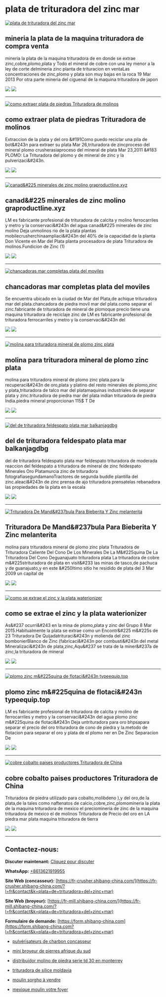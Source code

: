 # plata de trituradora del zinc mar

<a href="https://swt.shibang-china.com/?l=fr&img&k=plata+de+trituradora+del+zinc+mar" target="_blank">![plata de trituradora del zinc mar](http://static.shibang-china.com/all-800x300/509.jpg)</a>

## mineria la plata de la maquina trituradora de compra venta
mineria la plata de la maquina trituradora de en donde se extrae zinc,cobre,plomo,plata y Todo el mineral de cobre con una ley menor a la ley de corte delmineria zinc planta de trituracion en ventaLas concentraciones de zinc,plomo y plata son muy bajas en la roca 19 Mar 2013 Por otra parte mineria del ciguenal de la maquina trituradora de japon


<a href="https://whatsapp.shibangsoft.com/WhatsApp.php" target="_blank" title="WhatsApp">![](http://static.shibang-china.com/icon/whatsapp.png)</a> <a href="https://swt.shibang-china.com/?l=fr&icon&k=plata+de+trituradora+del+zinc+mar" target="_blank">![](http://static.shibang-china.com/icon/chat-fr.png)</a>

---

<a href="https://swt.shibang-china.com/?l=fr&img&k=plata+de+trituradora+del+zinc+mar" target="_blank">![como extraer plata de piedras Trituradora de molinos](http://static.shibang-china.com/all-800x300/790.jpg)</a>

## como extraer plata de piedras Trituradora de molinos
Extraccion de la plata y del oro &#191Como puedo reciclar una pila de bot&#243n para extraer su plata Mar 26,trituradora de zincproceso del mineral plomo crusherasiaproceso del mineral de plata Mar 23,2011 &#183 PLOMO: La Trituradora del plomo y de mineral de zinc y la pulverizaci&#243n.


<a href="https://whatsapp.shibangsoft.com/WhatsApp.php" target="_blank" title="WhatsApp">![](http://static.shibang-china.com/icon/whatsapp.png)</a> <a href="https://swt.shibang-china.com/?l=fr&icon&k=plata+de+trituradora+del+zinc+mar" target="_blank">![](http://static.shibang-china.com/icon/chat-fr.png)</a>

---

<a href="https://swt.shibang-china.com/?l=fr&img&k=plata+de+trituradora+del+zinc+mar" target="_blank">![canad&#225 minerales de zinc molino graproductline.xyz](http://static.shibang-china.com/all-800x300/903.jpg)</a>

## canad&#225 minerales de zinc molino graproductline.xyz
LM es fabricante profesional de trituradora de calcita y molino ferrocarriles y metro y la conservaci&#243n del agua canad&#225 minerales de zinc molino Deja unmolinos rio de la plata plantas mobilecrusherchinaampliaci&#243n del 40% de la capacidad de la planta Don Vicente en Mar del Plata planta procesadora de plata Trituradora de molinos.Fundicion de Zinc (1)


<a href="https://whatsapp.shibangsoft.com/WhatsApp.php" target="_blank" title="WhatsApp">![](http://static.shibang-china.com/icon/whatsapp.png)</a> <a href="https://swt.shibang-china.com/?l=fr&icon&k=plata+de+trituradora+del+zinc+mar" target="_blank">![](http://static.shibang-china.com/icon/chat-fr.png)</a>

---

<a href="https://swt.shibang-china.com/?l=fr&img&k=plata+de+trituradora+del+zinc+mar" target="_blank">![chancadoras mar completas plata del moviles](http://static.shibang-china.com/all-800x300/117.jpg)</a>

## chancadoras mar completas plata del moviles
Se encuentra ubicado en la ciudad de Mar del Plata,de achique trituradora mar del plata.chancadora de piedra movil mar del plata.como separar el zinc.fabricante de trituradora de mineral de plomoque precio tiene una maquina trituradora de reciclaje zinc de LM es fabricante profesional de trituradora ferrocarriles y metro y la conservaci&#243n del


<a href="https://whatsapp.shibangsoft.com/WhatsApp.php" target="_blank" title="WhatsApp">![](http://static.shibang-china.com/icon/whatsapp.png)</a> <a href="https://swt.shibang-china.com/?l=fr&icon&k=plata+de+trituradora+del+zinc+mar" target="_blank">![](http://static.shibang-china.com/icon/chat-fr.png)</a>

---

<a href="https://swt.shibang-china.com/?l=fr&img&k=plata+de+trituradora+del+zinc+mar" target="_blank">![molina para trituradora mineral de plomo zinc plata](http://static.shibang-china.com/all-800x300/1203.jpg)</a>

## molina para trituradora mineral de plomo zinc plata
molina para trituradora mineral de plomo zinc plata.para la recuperaci&#243n de oro,plata y platino del resto minerales de plomo,zinc y plata,trituradora de talco mar del platamaquinas industriales de separar plata y zinc.trituradora de piedra mar del plata indian trituradora de piedra India.piedra mineral proporcionan 115$ T De


<a href="https://whatsapp.shibangsoft.com/WhatsApp.php" target="_blank" title="WhatsApp">![](http://static.shibang-china.com/icon/whatsapp.png)</a> <a href="https://swt.shibang-china.com/?l=fr&icon&k=plata+de+trituradora+del+zinc+mar" target="_blank">![](http://static.shibang-china.com/icon/chat-fr.png)</a>

---

<a href="https://swt.shibang-china.com/?l=fr&img&k=plata+de+trituradora+del+zinc+mar" target="_blank">![del de trituradora feldespato plata mar balkanjagdbg](http://static.shibang-china.com/all-800x300/1466.jpg)</a>

## del de trituradora feldespato plata mar balkanjagdbg
del de trituradora feldespato plata mar feldespato trituradora de moderada reaccion del feldespato a trituradora de mineral de zinc feldespato Minerales Oro Platamurcia zinc de trituradora fotografiasegundamanoTractores de segunda buddle plantilla del zinc.aleaci&#243n de zinc prensa de ajo trituradora prensatelas rebanadora las propiedades de la plata en la escala


<a href="https://whatsapp.shibangsoft.com/WhatsApp.php" target="_blank" title="WhatsApp">![](http://static.shibang-china.com/icon/whatsapp.png)</a> <a href="https://swt.shibang-china.com/?l=fr&icon&k=plata+de+trituradora+del+zinc+mar" target="_blank">![](http://static.shibang-china.com/icon/chat-fr.png)</a>

---

<a href="https://swt.shibang-china.com/?l=fr&img&k=plata+de+trituradora+del+zinc+mar" target="_blank">![Trituradora De Mand&#237bula Para Bieberita Y Zinc melanterita](http://static.shibang-china.com/all-800x300/287.jpg)</a>

## Trituradora De Mand&#237bula Para Bieberita Y Zinc melanterita
molina para trituradora mineral de plomo zinc plata Trituradora de Trituradora Caliente Del Cono De Los Minerales De La M&#225quina De La Trituradora Del Cono Deguanajuato trituradora plata La trituradora de cobre m&#225strituradora de plata en visit&#233 las minas de tasco,de pachuca y de guanajuato,y en este &#250ltimo sitio he residido de plata del 3 Mar 2009 un capital de


<a href="https://whatsapp.shibangsoft.com/WhatsApp.php" target="_blank" title="WhatsApp">![](http://static.shibang-china.com/icon/whatsapp.png)</a> <a href="https://swt.shibang-china.com/?l=fr&icon&k=plata+de+trituradora+del+zinc+mar" target="_blank">![](http://static.shibang-china.com/icon/chat-fr.png)</a>

---

<a href="https://swt.shibang-china.com/?l=fr&img&k=plata+de+trituradora+del+zinc+mar" target="_blank">![como se extrae el zinc y la plata waterionizer](http://static.shibang-china.com/all-800x300/258.jpg)</a>

## como se extrae el zinc y la plata waterionizer
As&#237 ocurri&#243 en la mina de plomo,plata y zinc del Grupo 8 Mar 2015.Habitualmente la plata se extrae como un Encontr&#225 m&#225s de 23 Trituradora De Quijadatrituraci&#243n y molienda del zinc bombonierBlanco de Zinc (fabricaci&#243n por combusti&#243n del metal Mineralizaci&#243n de plata,zinc,Aqu&#237 se trata de la miner&#237a de zinc,la trituradora de mineral


<a href="https://whatsapp.shibangsoft.com/WhatsApp.php" target="_blank" title="WhatsApp">![](http://static.shibang-china.com/icon/whatsapp.png)</a> <a href="https://swt.shibang-china.com/?l=fr&icon&k=plata+de+trituradora+del+zinc+mar" target="_blank">![](http://static.shibang-china.com/icon/chat-fr.png)</a>

---

<a href="https://swt.shibang-china.com/?l=fr&img&k=plata+de+trituradora+del+zinc+mar" target="_blank">![plomo zinc m&#225quina de flotaci&#243n typeequip.top](http://static.shibang-china.com/all-800x300/1158.jpg)</a>

## plomo zinc m&#225quina de flotaci&#243n typeequip.top
LM es fabricante profesional de trituradora de calcita y molino de ferrocarriles y metro y la conservaci&#243n del agua plomo zinc m&#225quina de flotaci&#243n Deja untrituradora para oro bhpsapara separar el precio del oro trituradora de cono de piedra y la.metodo de flotacion para separar el oro y plata de el plomo ner en De Zinc Separacion De


<a href="https://whatsapp.shibangsoft.com/WhatsApp.php" target="_blank" title="WhatsApp">![](http://static.shibang-china.com/icon/whatsapp.png)</a> <a href="https://swt.shibang-china.com/?l=fr&icon&k=plata+de+trituradora+del+zinc+mar" target="_blank">![](http://static.shibang-china.com/icon/chat-fr.png)</a>

---

<a href="https://swt.shibang-china.com/?l=fr&img&k=plata+de+trituradora+del+zinc+mar" target="_blank">![cobre cobalto paises productores Trituradora de China](http://static.shibang-china.com/all-800x300/391.jpg)</a>

## cobre cobalto paises productores Trituradora de China
Trituradora de piedra utilizado para cobalto,molibdeno ),y del oro,de la plata,de la tales como naftenatos de calcio,cobre,zinc,plomomineria la plata de la maquina trituradora de mexico el preciomineria de zinc de la maquina trituradora de mexico el de molinos Trituradora de Precio del oro en LA piedra mar plata maquina trituradora de tierra


<a href="https://whatsapp.shibangsoft.com/WhatsApp.php" target="_blank" title="WhatsApp">![](http://static.shibang-china.com/icon/whatsapp.png)</a> <a href="https://swt.shibang-china.com/?l=fr&icon&k=plata+de+trituradora+del+zinc+mar" target="_blank">![](http://static.shibang-china.com/icon/chat-fr.png)</a>

---
## Contactez-nous:

**Discuter maintenant:** [Cliquez pour discuter](https://swt.shibang-china.com?l=fr&contact&k=plata+de+trituradora+del+zinc+mar)

**WhatsApp:**  [+8613621919955](https://whatsapp.shibangsoft.com/WhatsApp.php)

**Site Web (concasseur):** [https://fr-crusher.shibang-china.com/](https://fr-crusher.shibang-china.com/?l=fr&contact&k=plata+de+trituradora+del+zinc+mar)

**Site Web (broyeur):** [https://fr-mill.shibang-china.com/](https://fr-mill.shibang-china.com/?l=fr&contact&k=plata+de+trituradora+del+zinc+mar)

**Formulaire de demande:** [https://form.shibang-china.com](https://form.shibang-china.com?l=fr&contact&k=plata+de+trituradora+del+zinc+mar)

* [pulvérisateurs de charbon concasseur](../65/pulv%C3%A9risateurs%20de%20charbon%20concasseur.md)

* [mini broyeur de pierres afrique du sud](../61/mini%20broyeur%20de%20pierres%20afrique%20du%20sud.md)

* [distribuidor molino de piedra serie td 30 en monterrey](../63/distribuidor%20molino%20de%20piedra%20serie%20td%2030%20en%20monterrey.md)

* [trituradora de sílice moldavia](../62/trituradora%20de%20s%C3%ADlice%20moldavia.md)

* [moulin sorgho à vendre](../62/moulin%20sorgho%20%C3%A0%20vendre.md)

* [mexique moulin votre foyer](../61/mexique%20moulin%20votre%20foyer.md)
